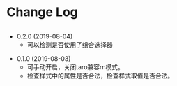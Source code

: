 # Change Log


## 
- 0.2.0 (2019-08-04) 
  - 可以检测是否使用了组合选择器   
>  
- 0.1.0 (2019-08-03)
  - 可手动开启，关闭taro兼容rn模式。
  - 检查样式中的属性是否合法，检查样式取值是否合法。